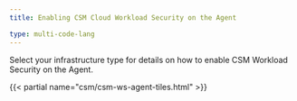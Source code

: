 ```yaml
---
title: Enabling CSM Cloud Workload Security on the Agent

type: multi-code-lang
---
```


Select your infrastructure type for details on how to enable CSM Workload Security on the Agent.

{{< partial name="csm/csm-ws-agent-tiles.html" >}}
